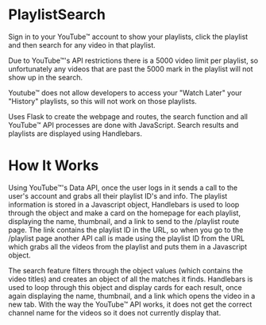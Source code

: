 # PlaylistSearch
Sign in to your YouTube™ account to show your playlists, click the playlist and then search for any video in that playlist. 

Due to YouTube™'s API restrictions there is a 5000 video limit per playlist, so unfortunately any videos that are past the 5000 mark in the playlist will not show up in the search.

Youtube™ does not allow developers to access your "Watch Later" your "History" playlists, so this will not work on those playlists.

Uses Flask to create the webpage and routes, the search function and all YouTube™ API processes are done with JavaScript. Search results and playlists are displayed using Handlebars.


# How It Works
Using YouTube™'s Data API, once the user logs in it sends a call to the user's account and grabs all their playlist ID's and info. The playlist information is stored in a Javascript object, Handlebars is used to loop through the object and make a card on the homepage for each playlist, displaying the name, thumbnail, and a link to send to the /playlist route page. The link contains the playlist ID in the URL, so when you go to the /playlist page another API call is made using the playlist ID from the URL which grabs all the videos from the playlist and puts them in a Javascript object. 

The search feature filters through the object values (which contains the video titles) and creates an object of all the matches it finds. Handlebars is used to loop through this object and display cards for each result, once again displaying the name, thumbnail, and a link which opens the video in a new tab. With the way the YouTube™ API works, it does not get the correct channel name for the videos so it does not currently display that.
